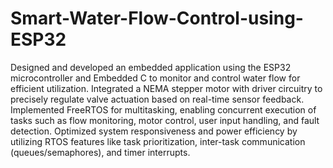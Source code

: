 # Smart-Water-Flow-Control-using-ESP32

Designed and developed an embedded application using the ESP32 microcontroller and Embedded C to monitor and control water flow for efficient utilization.
Integrated a NEMA stepper motor with driver circuitry to precisely regulate valve actuation based on real-time sensor feedback.
Implemented FreeRTOS for multitasking, enabling concurrent execution of tasks such as flow monitoring, motor control, user input handling, and fault detection.
Optimized system responsiveness and power efficiency by utilizing RTOS features like task prioritization, inter-task communication (queues/semaphores), and timer interrupts.

